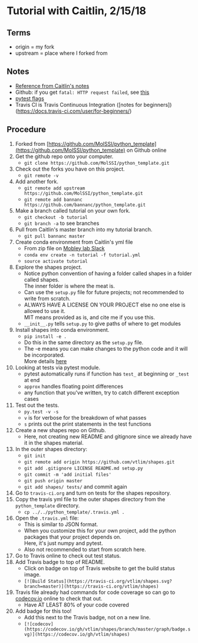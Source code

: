 # Tutorial with Caitlin, 2/15/18

## Terms
* origin = my fork
* upstream = place where I forked from

## Notes
* [Reference from Caitlin's notes](https://github.com/bannanc/shapes/blob/master/README.md)
* Github: if you get `fatal: HTTP request failed`, see [this](https://stackoverflow.com/questions/7438313/pushing-to-git-returning-error-code-403-fatal-http-request-failed)
* [pytest flags](http://pytest.readthedocs.io/en/reorganize-docs/new-docs/user/commandlineuseful.html)
* Travis CI is Travis Continuous Integration ([notes for beginners])(https://docs.travis-ci.com/user/for-beginners/)

## Procedure

1. Forked from [https://github.com/MolSSI/python_template](https://github.com/MolSSI/python_template) on Github online
2. Get the github repo onto your computer.
    * `git clone https://github.com/MolSSI/python_template.git`
3. Check out the forks you have on this project.
    * `git remote -v`
4. Add another fork.
    * `git remote add upstream https://github.com/MolSSI/python_template.git`
    * `git remote add bannanc https://github.com/bannanc/python_template.git`
5. Make a branch called tutorial on your own fork.
    * `git checkout -b tutorial`
    * `git branch -a` to see branches
6. Pull from Caitlin's master branch into my tutorial branch.
    * `git pull bannanc master`
7. Create conda environment from Caitlin's yml file
    * From zip file on [Mobley lab Slack](https://mobleylab.slack.com/files/U1AAMLE31/F9A6PMS94/github_tutorial.zip)
    * `conda env create -n tutorial -f tutorial.yml`
    * `source activate tutorial`
8. Explore the shapes project.
    * Notice python convention of having a folder called shapes in a folder called shapes.  
      The inner folder is where the meat is.
    * Can use the `setup.py` file for future projects; not recommended to write from scratch.
    * ALWAYS HAVE A LICENSE ON YOUR PROJECT else no one else is allowed to use it.  
      MIT means provided as is, and cite me if you use this.
    * `__init__.py` tells `setup.py` to give paths of where to get modules
9. Install shapes into conda environment.
    * `pip install -e .`
    * Do this in the same directory as the `setup.py` file.
    * The -e means you can make changes to the python code and it will be incorporated.  
      More details [here](http://codumentary.blogspot.com/2014/11/python-tip-of-year-pip-install-editable.html)
10. Looking at tests via pytest module.
    * pytest automatically runs if function has `test_` at beginning or `_test` at end
    * `approx` handles floating point differences
    * any function that you've written, try to catch different exception cases
11. Test out the tests.
    * `py.test -v -s`
    * `v` is for verbose for the breakdown of what passes
    * `s` prints out the print statements in the test functions
12. Create a new shapes repo on Github.
    * Here, not creating new README and gitignore since we already have it in the shapes material.
13. In the outer shapes directory:
    * `git init`
    * `git remote add origin https://github.com/vtlim/shapes.git`
    * `git add .gitignore LICENSE README.md setup.py`
    * `git commit -m 'add initial files'`
    * `git push origin master`
    * `git add shapes/ tests/` and commit again
14. Go to `travis-ci.org` and turn on tests for the shapes repository.
15. Copy the travis yml file to the outer shapes directory from the `python_template` directory.
    * `cp ../../python_template/.travis.yml .`
16. Open the `.travis.yml` file:
    * This is similar to JSON format.
    * When you customize this for your own project, add the python packages that your project depends on.  
      Here, it's just numpy and pytest.
    * Also not recommended to start from scratch here.
17. Go to Travis online to check out test status.
18. Add Travis badge to top of README. 
    * Click on badge on top of Travis website to get the build status image.
    * `[![Build Status](https://travis-ci.org/vtlim/shapes.svg?branch=master)](https://travis-ci.org/vtlim/shapes)`
19. Travis file already had commands for code coverage so can go to [codecov.io](codecov.io) online to check that out.
    * Have AT LEAST 80% of your code covered
20. Add badge for this too!
    * Add this next to the Travis badge, not on a new line.
    * `[![codecov](https://codecov.io/gh/vtlim/shapes/branch/master/graph/badge.svg)](https://codecov.io/gh/vtlim/shapes)`

